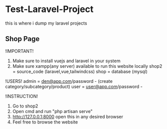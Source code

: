 # Test-Laravel-Project
this is where i dump my laravel projects

## Shop Page

!IMPORTANT!
1. Make sure to install vuejs and laravel in your system
2. Make sure xampp(any server) available to run this website locally
shop2 	= source_code (laravel,vue,tailwindcss)
shop 	  = database (mysql)

!USERS!
admin 	= den@app.com/password 	- (create category/subcategory/product)
user 	= user@app.com/password 	- 

!INSTRUCTION!
1. Go to shop2
2. Open cmd and run "php artisan serve" 
3. http://127.0.0.1:8000 open this in any desired browser
4. Feel free to browse the website
 
